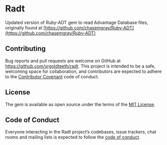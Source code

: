 # Radt

Updated version of Ruby-ADT gem to read Advantage Database files, originally found at [https://github.com/chasemgray/Ruby-ADT](https://github.com/chasemgray/Ruby-ADT)

## Contributing

Bug reports and pull requests are welcome on GitHub at https://github.com/yrgoldteeth/radt. This project is intended to be a safe, welcoming space for collaboration, and contributors are expected to adhere to the [Contributor Covenant](http://contributor-covenant.org) code of conduct.

## License

The gem is available as open source under the terms of the [MIT License](http://opensource.org/licenses/MIT).

## Code of Conduct

Everyone interacting in the Radt project’s codebases, issue trackers, chat rooms and mailing lists is expected to follow the [code of conduct](https://github.com/yrgoldteeth/radt/blob/master/CODE_OF_CONDUCT.md).
